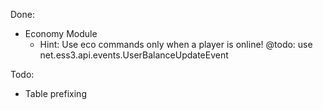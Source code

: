 Done:
- Economy Module
    - Hint: Use eco commands only when a player is online! @todo: use net.ess3.api.events.UserBalanceUpdateEvent

Todo:
- Table prefixing
